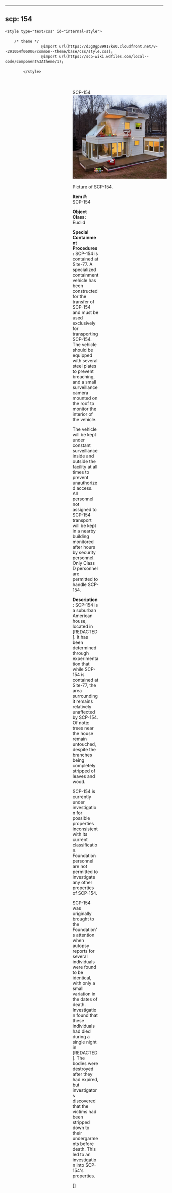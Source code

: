 
---
scp: 154
---

<head>
    <title>154 - SCP Foundation</title>
    
    <style type="text/css" id="internal-style">
                
        /* theme */
                    @import url(https://d3g0gp89917ko0.cloudfront.net/v--291054f06006/common--theme/base/css/style.css);
                    @import url(https://scp-wiki.wdfiles.com/local--code/component%3Atheme/1);
            
            </style>
<style>
iframe.scpnet-interwiki-frame { height: 0; }
</style>

</head>

<div id="main-content" style="margin: 50px 206px 20px 215px;">
<div id="action-area-top"></div>
<div id="page-title">SCP-154</div>
<div id="page-content">
<div style="text-align: right;"></div>
<div class="scp-image-block block-right" style="width:300px;"><img src="https://raw.githubusercontent.com/lucmaki/this-scp-does-not-exist/main/imgs/154.png" style="width:300px;" alt="154.jpg" class="image">
<div class="scp-image-caption" style="width:300px;">
<p>Picture of SCP-154.</p>
</div>
</div>
<p><strong>Item #:</strong> SCP-154</p>
<p><strong>Object Class:</strong> Euclid</p>
<p><strong>Special Containment Procedures:</strong> SCP-154 is contained at Site-77. A specialized containment vehicle has been constructed for the transfer of SCP-154 and must be used exclusively for transporting SCP-154. The vehicle should be equipped with several steel plates to prevent breaching, and a small surveillance camera mounted on the roof to monitor the interior of the vehicle.</p><p>The vehicle will be kept under constant surveillance inside and outside the facility at all times to prevent unauthorized access. All personnel not assigned to SCP-154 transport will be kept in a nearby building monitored after hours by security personnel. Only Class D personnel are permitted to handle SCP-154.</p>
<p><strong>Description:</strong> SCP-154 is a suburban American house, located in [REDACTED]. It has been determined through experimentation that while SCP-154 is contained at Site-77, the area surrounding it remains relatively unaffected by SCP-154. Of note: trees near the house remain untouched, despite the branches being completely stripped of leaves and wood.</p><p>SCP-154 is currently under investigation for possible properties inconsistent with its current classification. Foundation personnel are not permitted to investigate any other properties of SCP-154.</p><p>SCP-154 was originally brought to the Foundation's attention when autopsy reports for several individuals were found to be identical, with only a small variation in the dates of death. Investigation found that these individuals had died during a single night in [REDACTED]. The bodies were destroyed after they had expired, but investigators discovered that the victims had been stripped down to their undergarments before death. This led to an investigation into SCP-154's properties.</p>
<p> []</p>

<div class="footer-wikiwalk-nav">
<div style="text-align: center;">
</div>
</div>
</div>
</div>
</div>